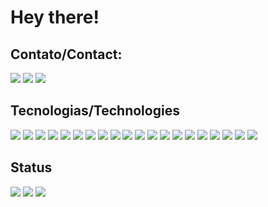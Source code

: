 # Hey there!

## Contato/Contact:

<a href="https://www.linkedin.com/in/pedrolucasneto"><img src="https://img.shields.io/badge/LinkedIn-0077B5?style=for-the-badge&logo=linkedin&logoColor=white"/></a>
<a href="https://discord.gg/YvQXrehSjx"><img src="https://img.shields.io/badge/Discord-5865F2?style=for-the-badge&logo=discord&logoColor=white"/></a>
<a href= "mailto:pedrolukasneto@gmail.com? mensagem&body=Olá Pedro, vi seu perfil no GitHub!"><img src="https://img.shields.io/badge/Gmail-D14836?style=for-the-badge&logo=gmail&logoColor=white"/></a>

## Tecnologias/Technologies
<img src="https://img.shields.io/badge/java-%23ED8B00.svg?style=for-the-badge&logo=java&logoColor=white"/> <img src="https://img.shields.io/badge/Spring-6DB33F?style=for-the-badge&logo=spring&logoColor=white"/>
<img src="https://img.shields.io/badge/Python-FFD43B?style=for-the-badge&logo=python&logoColor=blue"/>
<img src="https://img.shields.io/badge/Spring_Boot-F2F4F9?style=for-the-badge&logo=spring-boot"/> 
<img src="https://img.shields.io/badge/HTML5-E34F26?style=for-the-badge&logo=html5&logoColor=white"/>
<img src="https://img.shields.io/badge/JavaScript-323330?style=for-the-badge&logo=javascript&logoColor=F7DF1E"/>
<img src="https://img.shields.io/badge/TypeScript-007ACC?style=for-the-badge&logo=typescript&logoColor=white"/>
<img src="https://img.shields.io/badge/React-20232A?style=for-the-badge&logo=react&logoColor=61DAFB"/>
<img src="https://img.shields.io/badge/Angular-DD0031?style=for-the-badge&logo=angular&logoColor=white"/>
<img src="https://img.shields.io/badge/CSS3-1572B6?style=for-the-badge&logo=css3&logoColor=white"/>
<img src="https://img.shields.io/badge/Bootstrap-563D7C?style=for-the-badge&logo=bootstrap&logoColor=white"/>
<img src="https://img.shields.io/badge/Node.js-339933?style=for-the-badge&logo=nodedotjs&logoColor=white"/>
<img src="https://img.shields.io/badge/GIT-E44C30?style=for-the-badge&logo=git&logoColor=white"/>
<img src="https://img.shields.io/badge/Swagger-85EA2D?style=for-the-badge&logo=Swagger&logoColor=white"/>
<img src="https://img.shields.io/badge/Postman-FF6C37?style=for-the-badge&logo=Postman&logoColor=white"/>
<img src="https://img.shields.io/badge/Eclipse-2C2255?style=for-the-badge&logo=eclipse&logoColor=white"/>
<img src="https://img.shields.io/badge/VSCode-0078D4?style=for-the-badge&logo=visual%20studio%20code&logoColor=white"/>
<img src="https://img.shields.io/badge/PostgreSQL-316192?style=for-the-badge&logo=postgresql&logoColor=white"/>
<img src="https://img.shields.io/badge/MySQL-005C84?style=for-the-badge&logo=mysql&logoColor=white"/>
<img src="https://img.shields.io/badge/Oracle-F80000?style=for-the-badge&logo=Oracle&logoColor=white"/>
<!-- <img src=""/>
<img src=""/> -->

## Status
<img src="https://github-readme-streak-stats.herokuapp.com/?user=PedroLucasNeto&theme=tokyonight"/>
<img src="https://github-readme-stats.vercel.app/api/top-langs/?username=PedroLucasNeto&theme=tokyonight"/>
<img src="https://github-readme-stats.vercel.app/api?username=PedroLucasNeto&theme=tokyonight"/>


